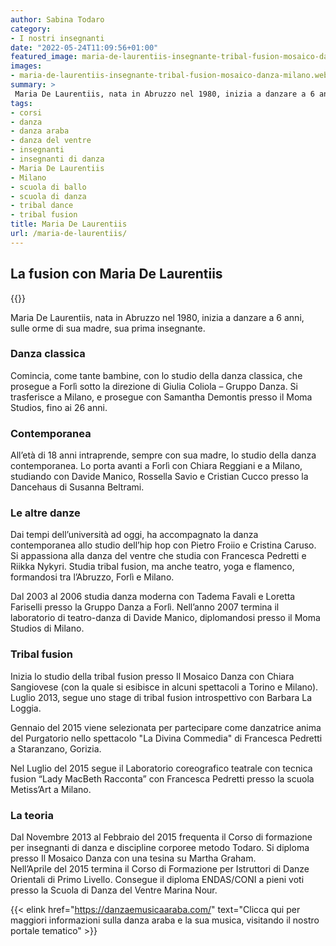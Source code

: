 ```yaml
---
author: Sabina Todaro
category:
- I nostri insegnanti
date: "2022-05-24T11:09:56+01:00"
featured_image: maria-de-laurentiis-insegnante-tribal-fusion-mosaico-danza-milano.webp
images:
- maria-de-laurentiis-insegnante-tribal-fusion-mosaico-danza-milano.webp
summary: >
 Maria De Laurentiis, nata in Abruzzo nel 1980, inizia a danzare a 6 anni, sulle orme di sua madre, sua prima insegnante. Comincia, come tante bambine, con lo studio della danza classica, che prosegue a Forlì sotto la direzione di... 
tags:
- corsi
- danza
- danza araba
- danza del ventre
- insegnanti
- insegnanti di danza
- Maria De Laurentiis
- Milano
- scuola di ballo
- scuola di danza
- tribal dance
- tribal fusion
title: Maria De Laurentiis
url: /maria-de-laurentiis/
---
```

## La fusion con Maria De Laurentiis

<div class="w7 fl pv2">
{{<figureh src="maria-de-laurentiis-insegnante-tribal-fusion-mosaico-danza-milano.webp"
alt="Maria De Laurentiis"
caption="Maria De Laurentiis"
class="ma0" >}}
</div>

Maria De Laurentiis, nata in Abruzzo nel 1980, inizia a danzare a 6 anni, sulle orme di sua madre, sua prima insegnante.

### Danza classica

Comincia, come tante bambine, con lo studio della danza classica, che prosegue a Forlì sotto la direzione di Giulia Coliola – Gruppo Danza. Si trasferisce a Milano, e prosegue con Samantha Demontis presso il Moma Studios, fino ai 26 anni.

### Contemporanea

All’età di 18 anni intraprende, sempre con sua madre, lo studio della danza contemporanea. Lo porta avanti a Forlì con Chiara Reggiani e a Milano, studiando con Davide Manico, Rossella Savio e Cristian Cucco presso la Dancehaus di Susanna Beltrami.

### Le altre danze

Dai tempi dell’università ad oggi, ha accompagnato la danza contemporanea allo studio dell’hip hop con Pietro Froiio e Cristina Caruso. Si appassiona alla danza del ventre che studia con Francesca Pedretti e Riikka Nykyri. Studia tribal fusion, ma anche teatro, yoga e flamenco, formandosi tra l’Abruzzo, Forlì e Milano.

Dal 2003 al 2006 studia danza moderna con Tadema Favali e Loretta Fariselli presso la Gruppo Danza a Forlì. Nell&#8217;anno 2007 termina il laboratorio di teatro-danza di Davide Manico, diplomandosi presso il Moma Studios di Milano.

### Tribal fusion

Inizia lo studio della tribal fusion presso Il Mosaico Danza con Chiara Sangiovese (con la quale si esibisce in alcuni spettacoli a Torino e Milano). Luglio 2013, segue uno stage di tribal fusion introspettivo con Barbara La Loggia.

Gennaio del 2015 viene selezionata per partecipare come danzatrice anima del Purgatorio nello spettacolo "La Divina Commedia" di Francesca Pedretti a Staranzano, Gorizia.

Nel Luglio del 2015 segue il Laboratorio coreografico teatrale con tecnica fusion “Lady MacBeth Racconta” con Francesca Pedretti presso la scuola Metiss’Art a Milano.

### La teoria

Dal Novembre 2013 al Febbraio del 2015 frequenta il Corso di formazione per insegnanti di danza e discipline corporee metodo Todaro. Si diploma presso Il Mosaico Danza con una tesina su Martha Graham.  
Nell’Aprile del 2015 termina il Corso di Formazione per Istruttori di Danze Orientali di Primo Livello. Consegue il diploma ENDAS/CONI a pieni voti presso la Scuola di Danza del Ventre Marina Nour.

{{< elink href="https://danzaemusicaaraba.com/"  text="Clicca qui per maggiori informazioni sulla danza araba e la sua musica, visitando il nostro portale tematico" >}}
